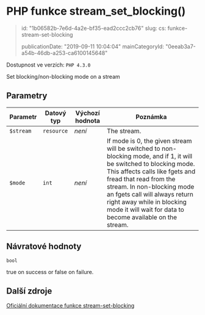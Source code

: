 PHP funkce stream_set_blocking()
================================

> id: "1b06582b-7e6d-4a2e-bf35-ead2ccc2cb76"
> slug:
> 	cs: funkce-stream-set-blocking
>
> publicationDate: "2019-09-11 10:04:04"
> mainCategoryId: "0eeab3a7-a54b-46db-a253-ca6100145648"

Dostupnost ve verzích: `PHP 4.3.0`

Set blocking/non-blocking mode on a stream


Parametry
--------------

| Parametr | Datový typ | Výchozí hodnota | Poznámka |
|-----|-----|-----|-----|
| `$stream` | `resource` | *není* | The stream. |
| `$mode` | `int` | *není* | If mode is 0, the given stream will be switched to non-blocking mode, and if 1, it will be switched to blocking mode. This affects calls like fgets and fread that read from the stream. In non-blocking mode an fgets call will always return right away while in blocking mode it will wait for data to become available on the stream. |


Návratové hodnoty
----------------

`bool`

true on success or false on failure.

Další zdroje
------------

[Oficiální dokumentace funkce stream-set-blocking](https://www.php.net/manual/en/function.stream-set-blocking.php)
